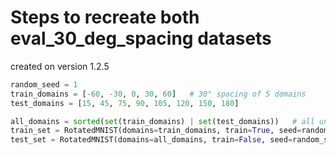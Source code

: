 # Steps to recreate both eval_30_deg_spacing datasets

created on version 1.2.5

```python
random_seed = 1
train_domains = [-60, -30, 0, 30, 60]   # 30° spacing of 5 domains
test_domains = [15, 45, 75, 90, 105, 120, 150, 180]

all_domains = sorted(set(train_domains) | set(test_domains))   # all unique angles, sorted
train_set = RotatedMNIST(domains=train_domains, train=True, seed=random_seed, val_set_size=1000, normalize=True, add_noise=False)
test_set = RotatedMNIST(domains=all_domains, train=False, seed=random_seed, normalize=True, add_noise=False)
```

